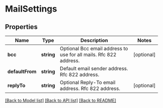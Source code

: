 # MailSettings

## Properties
Name | Type | Description | Notes
------------ | ------------- | ------------- | -------------
**bcc** | **string** | Optional Bcc email address to use for all mails. Rfc 822 address. | [optional] 
**defaultFrom** | **string** | Default email sender address. Rfc 822 address. | 
**replyTo** | **string** | Optional Reply-To email address. Rfc 822 address. | [optional] 

[[Back to Model list]](../../README.md#documentation-for-models) [[Back to API list]](../../README.md#documentation-for-api-endpoints) [[Back to README]](../../README.md)

